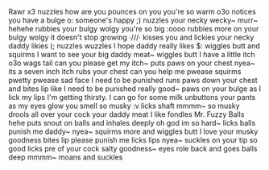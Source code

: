 Rawr x3 nuzzles how are you pounces on you you're so warm o3o notices you have a bulge o: someone's happy ;) nuzzles your necky wecky~ murr~ hehehe rubbies your bulgy wolgy you're so big :oooo rubbies more on your bulgy wolgy it doesn't stop growing ·///· kisses you and lickies your necky daddy likies (; nuzzles wuzzles I hope daddy really likes $: wiggles butt and squirms I want to see your big daddy meat~ wiggles butt I have a little itch o3o wags tail can you please get my itch~ puts paws on your chest nyea~ its a seven inch itch rubs your chest can you help me pwease squirms pwetty pwease sad face I need to be punished runs paws down your chest and bites lip like I need to be punished really good~ paws on your bulge as I lick my lips I'm getting thirsty. I can go for some milk unbuttons your pants as my eyes glow you smell so musky :v licks shaft mmmm~ so musky drools all over your cock your daddy meat I like fondles Mr. Fuzzy Balls hehe puts snout on balls and inhales deeply oh god im so hard~ licks balls punish me daddy~ nyea~ squirms more and wiggles butt I love your musky goodness bites lip please punish me licks lips nyea~ suckles on your tip so good licks pre of your cock salty goodness~ eyes role back and goes balls deep mmmm~ moans and suckles
